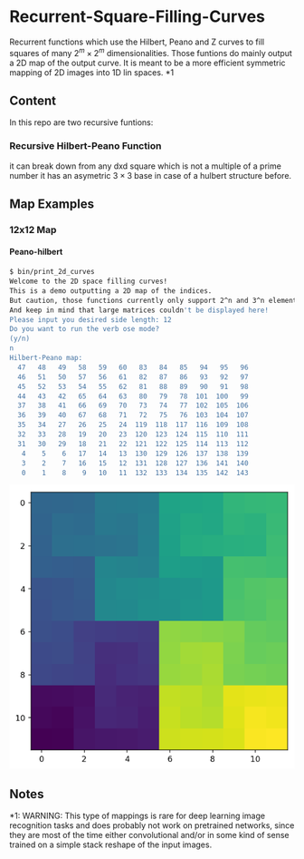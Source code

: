 # Recurrent-Square-Filling-Curves
Recurrent functions which use the Hilbert, Peano and Z curves to fill squares of many $2^m \times 2^m$ dimensionalities. Those funtions do mainly output a 2D map of the output curve. It is meant to be a more efficient symmetric mapping of 2D images into 1D lin spaces. *1

## Content
In this repo are two recursive funtions:

### Recursive Hilbert-Peano Function
 
it can break down from any dxd square which is not a multiple of a prime number
it has an asymetric $3 \times 3$ base in case of a hulbert structure before.

## Map Examples

### 12x12 Map


#### Peano-hilbert
```bash
$ bin/print_2d_curves
Welcome to the 2D space filling curves!
This is a demo outputting a 2D map of the indices.
But caution, those functions currently only support 2^n and 3^n elements sqare areas!
And keep in mind that large matrices couldn't be displayed here!
Please input you desired side length: 12
Do you want to run the verb ose mode?
(y/n)
n
Hilbert-Peano map:
  47   48   49   58   59   60   83   84   85   94   95   96
  46   51   50   57   56   61   82   87   86   93   92   97
  45   52   53   54   55   62   81   88   89   90   91   98
  44   43   42   65   64   63   80   79   78  101  100   99
  37   38   41   66   69   70   73   74   77  102  105  106
  36   39   40   67   68   71   72   75   76  103  104  107
  35   34   27   26   25   24  119  118  117  116  109  108
  32   33   28   19   20   23  120  123  124  115  110  111
  31   30   29   18   21   22  121  122  125  114  113  112
   4    5    6   17   14   13  130  129  126  137  138  139
   3    2    7   16   15   12  131  128  127  136  141  140
   0    1    8    9   10   11  132  133  134  135  142  143
```

![alt text](https://github.com/markusMM/Recurrent-Square-Filling-Curves/raw/master/plot/12x12_HilbertPeano.png "12x12 Hilbert-Peano")


## Notes
*1: WARNING: This type of mappings is rare for deep learning image recognition tasks and does probably not work on pretrained networks, since they are most of the time either convolutional and/or in some kind of sense trained on a simple stack reshape of the input images.
